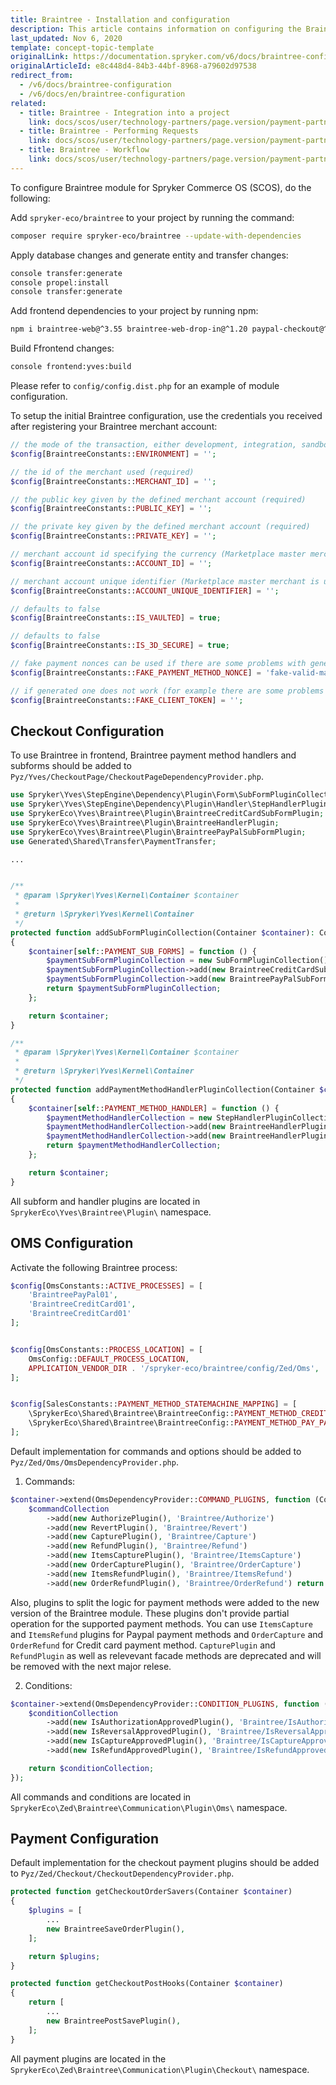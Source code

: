 ```yaml
---
title: Braintree - Installation and configuration
description: This article contains information on configuring the Braintree module for the Spryker Commerce OS.
last_updated: Nov 6, 2020
template: concept-topic-template
originalLink: https://documentation.spryker.com/v6/docs/braintree-configuration
originalArticleId: e8c448d4-84b3-44bf-8968-a79602d97538
redirect_from:
  - /v6/docs/braintree-configuration
  - /v6/docs/en/braintree-configuration
related:
  - title: Braintree - Integration into a project
    link: docs/scos/user/technology-partners/page.version/payment-partners/braintree/braintree-integration-into-a-project.html
  - title: Braintree - Performing Requests
    link: docs/scos/user/technology-partners/page.version/payment-partners/braintree/braintree-technical-details-and-howtos/braintree-performing-requests.html
  - title: Braintree - Workflow
    link: docs/scos/user/technology-partners/page.version/payment-partners/braintree/braintree-technical-details-and-howtos/braintree-workflow.html
---
```


To configure Braintree module for Spryker Commerce OS (SCOS), do the following:

Add `spryker-eco/braintree` to your project by running the command:
```bash
composer require spryker-eco/braintree --update-with-dependencies
```
Apply database changes and generate entity and transfer changes:
```bash
console transfer:generate
console propel:install
console transfer:generate
```
Add frontend dependencies to your project by running npm:
```bash
npm i braintree-web@^3.55 braintree-web-drop-in@^1.20 paypal-checkout@^4.0 jquery@~3.5
```
Build Ffrontend changes:
```bash
console frontend:yves:build
```

Please refer to `config/config.dist.php` for an example of module configuration.

To setup the initial Braintree configuration, use the credentials you received after registering your Braintree merchant account:
```php
// the mode of the transaction, either development, integration, sandbox, production, qa (required)
$config[BraintreeConstants::ENVIRONMENT] = '';

// the id of the merchant used (required)
$config[BraintreeConstants::MERCHANT_ID] = '';

// the public key given by the defined merchant account (required)
$config[BraintreeConstants::PUBLIC_KEY] = '';

// the private key given by the defined merchant account (required)
$config[BraintreeConstants::PRIVATE_KEY] = '';

// merchant account id specifying the currency (Marketplace master merchant is used by default)
$config[BraintreeConstants::ACCOUNT_ID] = '';

// merchant account unique identifier (Marketplace master merchant is used by default)
$config[BraintreeConstants::ACCOUNT_UNIQUE_IDENTIFIER] = '';

// defaults to false
$config[BraintreeConstants::IS_VAULTED] = true;

// defaults to false
$config[BraintreeConstants::IS_3D_SECURE] = true;

// fake payment nonces can be used if there are some problems with generated ones. more information: https://developers.braintreepayments.com/reference/general/testing/php#nonce-fake-valid-issuing-bank-network-only-nonce
$config[BraintreeConstants::FAKE_PAYMENT_METHOD_NONCE] = 'fake-valid-mastercard-nonce';

// if generated one does not work (for example there are some problems with braintree/dropin library) it can be directly set here. Valid one can be retrieved from https://braintree-sample-merchant.herokuapp.com/client_token
$config[BraintreeConstants::FAKE_CLIENT_TOKEN] = ''; 
```

## Checkout Configuration

To use Braintree in frontend, Braintree payment method handlers and subforms should be added to `Pyz/Yves/CheckoutPage/CheckoutPageDependencyProvider.php`.

```php
use Spryker\Yves\StepEngine\Dependency\Plugin\Form\SubFormPluginCollection;
use Spryker\Yves\StepEngine\Dependency\Plugin\Handler\StepHandlerPluginCollection;
use SprykerEco\Yves\Braintree\Plugin\BraintreeCreditCardSubFormPlugin;
use SprykerEco\Yves\Braintree\Plugin\BraintreeHandlerPlugin;
use SprykerEco\Yves\Braintree\Plugin\BraintreePayPalSubFormPlugin;
use Generated\Shared\Transfer\PaymentTransfer;

...


/**
 * @param \Spryker\Yves\Kernel\Container $container
 *
 * @return \Spryker\Yves\Kernel\Container
 */
protected function addSubFormPluginCollection(Container $container): Container
{
    $container[self::PAYMENT_SUB_FORMS] = function () {
        $paymentSubFormPluginCollection = new SubFormPluginCollection();
        $paymentSubFormPluginCollection->add(new BraintreeCreditCardSubFormPlugin());
        $paymentSubFormPluginCollection->add(new BraintreePayPalSubFormPlugin());
        return $paymentSubFormPluginCollection;
    };

    return $container;
}

/**
 * @param \Spryker\Yves\Kernel\Container $container
 *
 * @return \Spryker\Yves\Kernel\Container
 */
protected function addPaymentMethodHandlerPluginCollection(Container $container): Container
{
    $container[self::PAYMENT_METHOD_HANDLER] = function () {
        $paymentMethodHandlerCollection = new StepHandlerPluginCollection();
        $paymentMethodHandlerCollection->add(new BraintreeHandlerPlugin(), PaymentTransfer::BRAINTREE_CREDIT_CARD);
        $paymentMethodHandlerCollection->add(new BraintreeHandlerPlugin(), PaymentTransfer::BRAINTREE_PAY_PAL);
        return $paymentMethodHandlerCollection;
    };

    return $container;
}
```

All subform and handler plugins are located in `SprykerEco\Yves\Braintree\Plugin\` namespace.

## OMS Configuration

Activate the following Braintree process:
```php
$config[OmsConstants::ACTIVE_PROCESSES] = [
    'BraintreePayPal01',
    'BraintreeCreditCard01',
    'BraintreeCreditCard01'
];


$config[OmsConstants::PROCESS_LOCATION] = [
    OmsConfig::DEFAULT_PROCESS_LOCATION,
    APPLICATION_VENDOR_DIR . '/spryker-eco/braintree/config/Zed/Oms',
];


$config[SalesConstants::PAYMENT_METHOD_STATEMACHINE_MAPPING] = [
    \SprykerEco\Shared\Braintree\BraintreeConfig::PAYMENT_METHOD_CREDIT_CARD => 'BraintreeCreditCard01',
    \SprykerEco\Shared\Braintree\BraintreeConfig::PAYMENT_METHOD_PAY_PAL => 'BraintreePayPal01',
];

```

Default implementation for commands and options should be added to `Pyz/Zed/Oms/OmsDependencyProvider.php`.

1. Commands:
```php
$container->extend(OmsDependencyProvider::COMMAND_PLUGINS, function (CommandCollectionInterface $commandCollection) {
    $commandCollection
        ->add(new AuthorizePlugin(), 'Braintree/Authorize')
        ->add(new RevertPlugin(), 'Braintree/Revert')
        ->add(new CapturePlugin(), 'Braintree/Capture')
        ->add(new RefundPlugin(), 'Braintree/Refund')
        ->add(new ItemsCapturePlugin(), 'Braintree/ItemsCapture')
        ->add(new OrderCapturePlugin(), 'Braintree/OrderCapture')
        ->add(new ItemsRefundPlugin(), 'Braintree/ItemsRefund')
        ->add(new OrderRefundPlugin(), 'Braintree/OrderRefund') return $commandCollection; }); 
```
Also, plugins to split the logic for payment methods were added to the new version of the Braintree module. These plugins don't provide partial operation for the supported payment methods.
You can use `ItemsCapture` and `ItemsRefund` plugins for Paypal payment methods and `OrderCapture` and `OrderRefund` for Credit card payment method. `CapturePlugin` and `RefundPlugin` as well as relevevant facade methods are deprecated and will be removed with the next major relese.

2. Conditions:
```php
$container->extend(OmsDependencyProvider::CONDITION_PLUGINS, function (ConditionCollectionInterface $conditionCollection) {
    $conditionCollection
        ->add(new IsAuthorizationApprovedPlugin(), 'Braintree/IsAuthorizationApproved')
        ->add(new IsReversalApprovedPlugin(), 'Braintree/IsReversalApproved')
        ->add(new IsCaptureApprovedPlugin(), 'Braintree/IsCaptureApproved')
        ->add(new IsRefundApprovedPlugin(), 'Braintree/IsRefundApproved');

    return $conditionCollection;
});
```
All commands and conditions are located in `SprykerEco\Zed\Braintree\Communication\Plugin\Oms\` namespace.

## Payment Configuration

Default implementation for the checkout payment plugins should be added to `Pyz/Zed/Checkout/CheckoutDependencyProvider.php`.

```php
protected function getCheckoutOrderSavers(Container $container)
{
    $plugins = [
        ...
        new BraintreeSaveOrderPlugin(),
    ];

    return $plugins;
}

protected function getCheckoutPostHooks(Container $container)
{
    return [
        ...
        new BraintreePostSavePlugin(),
    ];
}
```

All payment plugins are located in the `SprykerEco\Zed\Braintree\Communication\Plugin\Checkout\` namespace.


